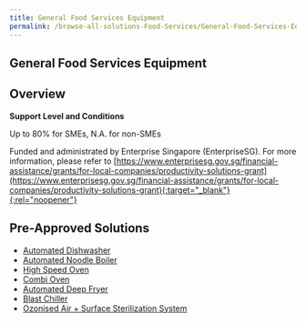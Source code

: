 ```yaml
---
title: General Food Services Equipment
permalink: /browse-all-solutions-Food-Services/General-Food-Services-Equipment
---
```


## General Food Services Equipment
## Overview

**Support Level and Conditions**

Up to 80% for SMEs, N.A. for non-SMEs

Funded and administrated by Enterprise Singapore (EnterpriseSG). For more information, please refer to [https://www.enterprisesg.gov.sg/financial-assistance/grants/for-local-companies/productivity-solutions-grant](https://www.enterprisesg.gov.sg/financial-assistance/grants/for-local-companies/productivity-solutions-grant){:target="_blank"}{:rel="noopener"}

## Pre-Approved Solutions

- <a href='/productivity-solutions-grant/solutionrepo/solution16' target='_blank'>Automated Dishwasher</a><br>
- <a href='/productivity-solutions-grant/solutionrepo/solution17' target='_blank'>Automated Noodle Boiler</a><br>
- <a href='/productivity-solutions-grant/solutionrepo/solution56' target='_blank'>High Speed Oven</a><br>
- <a href='/productivity-solutions-grant/solutionrepo/solution402' target='_blank'>Combi Oven</a><br>
- <a href='/productivity-solutions-grant/solutionrepo/solution2523' target='_blank'>Automated Deep Fryer</a><br>
- <a href='/productivity-solutions-grant/solutionrepo/solution2524' target='_blank'>Blast Chiller</a><br>
- <a href='/productivity-solutions-grant/solutionrepo/solution2525' target='_blank'>Ozonised Air + Surface Sterilization System</a><br>
